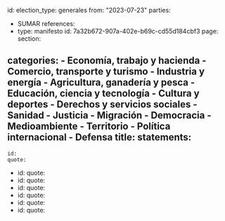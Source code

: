 id: 
election_type: generales
from: "2023-07-23"
parties:
  - SUMAR
references:
  -
    type: manifesto
    id: 7a32b672-907a-402e-b69c-cd55d184cbf3
    page:
    section:
    
categories:
    - Economía, trabajo y hacienda
    - Comercio, transporte y turismo
    - Industria y energía
    - Agricultura, ganadería y pesca
    - Educación, ciencia y tecnología
    - Cultura y deportes
    - Derechos y servicios sociales
    - Sanidad
    - Justicia
    - Migración
    - Democracia
    - Medioambiente
    - Territorio
    - Política internacional
    - Defensa
title: 
statements:
  -
    id: 
    quote:
  -
    id: 
    quote:
  -
    id: 
    quote:
  -
    id: 
    quote:
  -
    id: 
    quote:
  -
    id: 
    quote:
  -
    id: 
    quote:
  